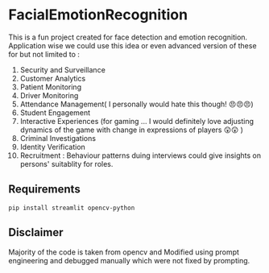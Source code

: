 # FacialEmotionRecognition

This is a fun project created for face detection and emotion recognition. Application wise we could use this idea or even advanced version of these for but not limited to :

1. Security and Surveillance
2. Customer Analytics
3. Patient Monitoring
4. Driver Monitoring
5. Attendance Management( I personally would hate this though! 😠😠😠)
6. Student Engagement
7. Interactive Experiences (for gaming ... I would definitely love adjusting dynamics of the game with change in expressions of players 😲😲 )
8. Criminal Investigations
9. Identity Verification
10. Recruitment : Behaviour patterns duing interviews could give insights on persons' suitablity for roles.

## Requirements
```
pip install streamlit opencv-python 
```

## Disclaimer
Majority of the code is taken from opencv and Modified using prompt engineering and debugged manually which were not fixed by prompting.

